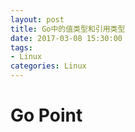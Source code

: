 ```yaml
---
layout: post
title: Go中的值类型和引用类型
date: 2017-03-08 15:30:00
tags:
- Linux
categories: Linux
---
```


# Go Point    

